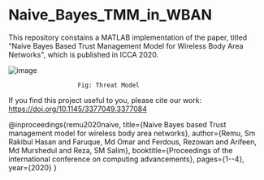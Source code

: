 # Naive_Bayes_TMM_in_WBAN

This repository constains a MATLAB implementation of the paper, titled "Naive Bayes Based Trust Management Model for Wireless Body Area Networks", which is published in ICCA 2020.

![image](https://user-images.githubusercontent.com/68147248/220020606-881be42e-20eb-47be-873a-a2111609fdad.png)

                       Fig: Threat Model



If you find this project useful to you, please cite our work: https://doi.org/10.1145/3377049.3377084




@inproceedings{remu2020naive,
  title={Naive Bayes based Trust management model for wireless body area networks},
  author={Remu, Sm Rakibul Hasan and Faruque, Md Omar and Ferdous, Rezowan and Arifeen, Md Murshedul and Reza, SM Salim},
  booktitle={Proceedings of the international conference on computing advancements},
  pages={1--4},
  year={2020}
}
